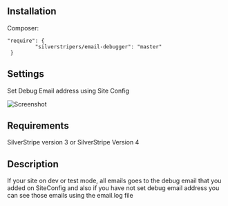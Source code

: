 
## Installation ##

Composer:

```    
"require": {
         "silverstripers/email-debugger": "master"
 }
 ```
 
 ## Settings ##
 
 Set Debug Email address using Site Config
 
 ![Screenshot](http://u.cubeupload.com/KavindaHarshana/debugemail.png)

## Requirements ##
SilverStripe version 3 or SilverStripe Version 4

## Description ##

If your site on dev or test mode, all emails goes to the debug email that you added on SiteConfig and also if you have not set debug email address you can see those emails using the email.log file
